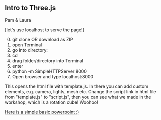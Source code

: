 Intro to Three.js
------
Pam & Laura


[let's use localhost to serve the page!]

0. git clone OR download as ZIP
1. open Terminal
2. go into directory:
  1. cd 
  2. drag folder/directory into Terminal
  3. enter
3. python -m SimpleHTTPServer 8000
4. Open browser and type localhost:8000

This opens the html file with template.js. In there you can add custom elements, e.g. camera, lights, mesh etc.
Change the script link in html file from "template.js" to "script.js", then you can see what we made in the workshop, which is a rotation cube! Woohoo!


[Here is a simple basic powerpoint :)](https://docs.google.com/presentation/d/1trkfNJqvpGR25jx57BDW0yiKH4mATuIkeHhI63SdyiA/pub?start=false&loop=false&delayms=3000)
